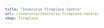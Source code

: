 ```yaml
---
title: "Inverurie Fireplace Centre"
url: /inverurie/inverurie-fireplace-centre/
shop: fireplace
---
```

